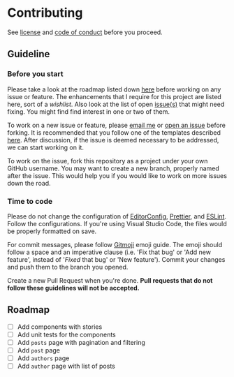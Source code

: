 # Contributing

See [license](https://github.com/maacpiash/technical-date/blob/trunk/docs/LICENSE) and [code of conduct](https://github.com/maacpiash/technical-date/blob/trunk/docs/CODE_OF_CONDUCT.md) before you proceed.

## Guideline

### Before you start

Please take a look at the roadmap listed down [here](#Roadmap) before working on any issue or feature. The enhancements that I require for this project are listed here, sort of a _wishlist_. Also look at the list of open [issue(s)](https://github.com/maacpiash/technical-date/issues) that might need fixing. You might find find interest in one or two of them.

To work on a new issue or feature, please [email me](mailto:github@maacpiash.com) or [open an issue](https://github.com/maacpiash/technical-date/issues/new) before forking. It is recommended that you follow one of the templates described [here](https://github.com/maacpiash/technical-date/tree/trunk/.github/ISSUE_TEMPLATE). After discussion, if the issue is deemed necessary to be addressed, we can start working on it.

To work on the issue, fork this repository as a project under your own GitHub username. You may want to create a new branch, properly named after the issue. This would help you if you would like to work on more issues down the road.

### Time to code

Please do not change the configuration of [EditorConfig](https://github.com/maacpiash/technical-date/tree/trunk/.editorconfig), [Prettier](https://github.com/maacpiash/technical-date/tree/trunk/.prettierrc.yaml), and [ESLint](https://github.com/maacpiash/technical-date/tree/trunk/.eslintrc.yaml). Follow the configurations. If you're using Visual Studio Code, the files would be properly formatted on save.

For commit messages, please follow [Gitmoji](https://gitmoji.dev) emoji guide. The emoji should follow a space and an imperative clause (i.e. 'Fix that bug' or 'Add new feature', instead of '_Fixed_ that bug' or 'New feature'). Commit your changes and push them to the branch you opened.

Create a new Pull Request when you're done. **Pull requests that do not follow these guidelines will not be accepted.**

## Roadmap

- [ ] Add components with stories
- [ ] Add unit tests for the components
- [ ] Add `posts` page with pagination and filtering
- [ ] Add `post` page
- [ ] Add `authors` page
- [ ] Add `author` page with list of posts
